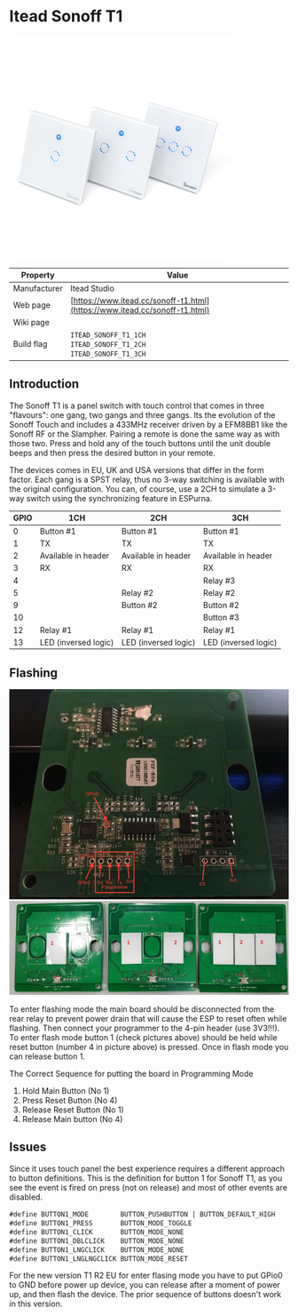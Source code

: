 # Itead Sonoff T1

![Sonoff RF](images/devices/itead-sonoff-t1.jpg)

|Property|Value|
|---|---|
|Manufacturer|Itead Studio|
|Web page|[https://www.itead.cc/sonoff-t1.html](https://www.itead.cc/sonoff-t1.html)|
|Wiki page||
|Build flag|`ITEAD_SONOFF_T1_1CH` <br> `ITEAD_SONOFF_T1_2CH` <br> `ITEAD_SONOFF_T1_3CH`|

## Introduction

The Sonoff T1 is a panel switch with touch control that comes in three "flavours": one gang, two gangs and three gangs. Its the evolution of the Sonoff Touch and includes a 433MHz receiver driven by a EFM8BB1 like the Sonoff RF or the Slampher. Pairing a remote is done the same way as with those two. Press and hold any of the touch buttons until the unit double beeps and then press the desired button in your remote.

The devices comes in EU, UK and USA versions that differ in the form factor. Each gang is a SPST relay, thus no 3-way switching is available with the original configuration. You can, of course, use a 2CH to simulate a 3-way switch using the synchronizing feature in ESPurna.

|GPIO|1CH|2CH|3CH|
|---|---|---|---|
|0|Button #1|Button #1|Button #1|
|1|TX|TX|TX|
|2|Available in header|Available in header|Available in header|
|3|RX|RX|RX|
|4|||Relay #3|
|5||Relay #2|Relay #2|
|9||Button #2|Button #2|
|10|||Button #3|
|12|Relay #1|Relay #1|Relay #1|
|13|LED (inversed logic)|LED (inversed logic)|LED (inversed logic)|

## Flashing

![Sonoff T1 - Inside back view](images/flashing/sonoff-t1-flash.jpg)
![Sonoff T1 - Inside back view](images/flashing/sonoff-t1-flash-2.jpg)

To enter flashing mode the main board should be disconnected from the rear relay to prevent power drain that will cause the ESP to reset often while flashing. Then connect your programmer to the 4-pin header (use 3V3!!!). To enter flash mode button 1 (check pictures above) should be held while reset button (number 4 in picture above) is pressed. Once in flash mode you can release button 1.

The Correct Sequence for putting the board in Programming Mode

1. Hold Main Button (No 1)
2. Press Reset Button (No 4)
3. Release Reset Button (No 1)
4. Release Main button (No 4)

## Issues

Since it uses touch panel the best experience requires a different approach to button definitions. This is the definition for button 1 for Sonoff T1, as you see the event is fired on press (not on release) and most of other events are disabled.

```
#define BUTTON1_MODE        BUTTON_PUSHBUTTON | BUTTON_DEFAULT_HIGH
#define BUTTON1_PRESS       BUTTON_MODE_TOGGLE
#define BUTTON1_CLICK       BUTTON_MODE_NONE
#define BUTTON1_DBLCLICK    BUTTON_MODE_NONE
#define BUTTON1_LNGCLICK    BUTTON_MODE_NONE
#define BUTTON1_LNGLNGCLICK BUTTON_MODE_RESET
```


For the new version T1 R2 EU for enter flasing mode you have to put GPio0 to GND before power up device, you can release after a moment of power up, and then flash the device. The prior sequence of buttons doesn't work in this version.



